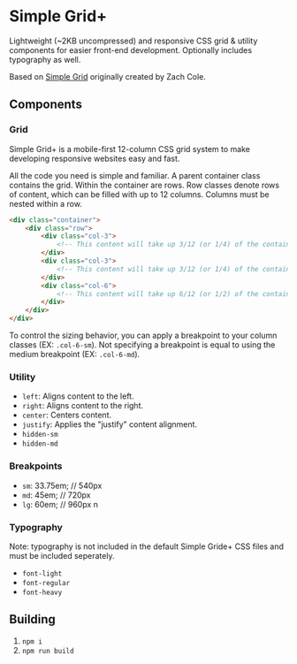 # Simple Grid+

Lightweight (~2KB uncompressed) and responsive CSS grid & utility components for easier front-end development. Optionally includes typography as well.

Based on [Simple Grid](https://github.com/zachacole/Simple-Grid) originally created by Zach Cole.

## Components

### Grid

Simple Grid+ is a mobile-first 12-column CSS grid system to make developing responsive websites easy and fast.

All the code you need is simple and familiar. A parent container class contains the grid. Within the container are rows. Row classes denote rows of content, which can be filled with up to 12 columns. Columns must be nested within a row.

```HTML
<div class="container">
	<div class="row">
		<div class="col-3">
			<!-- This content will take up 3/12 (or 1/4) of the container -->
		</div>
		<div class="col-3">
			<!-- This content will take up 3/12 (or 1/4) of the container -->
		</div>
		<div class="col-6">
			<!-- This content will take up 6/12 (or 1/2) of the container -->
		</div>
	</div>
</div>
```

To control the sizing behavior, you can apply a breakpoint to your column classes (EX: `.col-6-sm`).
Not specifying a breakpoint is equal to using the medium breakpoint (EX: `.col-6-md`).

### Utility

- `left`: Aligns content to the left.
- `right`: Aligns content to the right.
- `center`: Centers content.
- `justify`: Applies the "justify" content alignment.
- `hidden-sm`
- `hidden-md`

### Breakpoints

- `sm`: 33.75em; // 540px
- `md`: 45em; // 720px
- `lg`: 60em; // 960px
n

### Typography

Note: typography is not included in the default Simple Gride+ CSS files and must be included seperately.

- `font-light`
- `font-regular`
- `font-heavy`

## Building

1. `npm i`
2. `npm run build`
